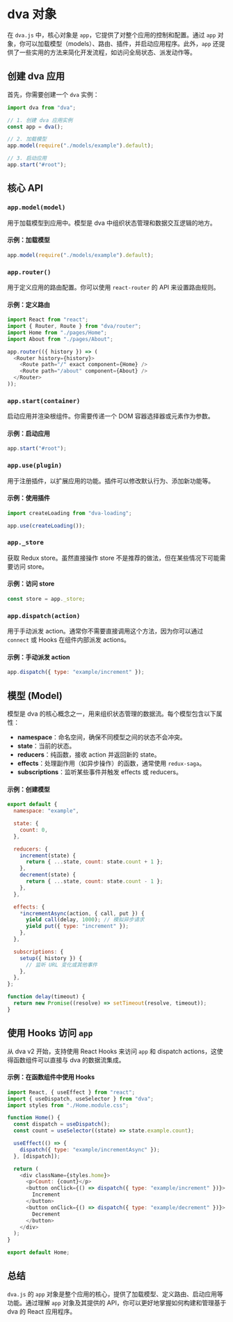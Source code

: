 # dva 对象

在 `dva.js` 中，核心对象是 `app`，它提供了对整个应用的控制和配置。通过 `app` 对象，你可以加载模型（models）、路由、插件，并启动应用程序。此外，`app` 还提供了一些实用的方法来简化开发流程，如访问全局状态、派发动作等。

## 创建 dva 应用

首先，你需要创建一个 `dva` 实例：

```javascript
import dva from "dva";

// 1. 创建 dva 应用实例
const app = dva();

// 2. 加载模型
app.model(require("./models/example").default);

// 3. 启动应用
app.start("#root");
```

## 核心 API

### `app.model(model)`

用于加载模型到应用中。模型是 dva 中组织状态管理和数据交互逻辑的地方。

#### 示例：加载模型

```javascript
app.model(require("./models/example").default);
```

### `app.router()`

用于定义应用的路由配置。你可以使用 `react-router` 的 API 来设置路由规则。

#### 示例：定义路由

```javascript
import React from "react";
import { Router, Route } from "dva/router";
import Home from "./pages/Home";
import About from "./pages/About";

app.router(({ history }) => (
  <Router history={history}>
    <Route path="/" exact component={Home} />
    <Route path="/about" component={About} />
  </Router>
));
```

### `app.start(container)`

启动应用并渲染根组件。你需要传递一个 DOM 容器选择器或元素作为参数。

#### 示例：启动应用

```javascript
app.start("#root");
```

### `app.use(plugin)`

用于注册插件，以扩展应用的功能。插件可以修改默认行为、添加新功能等。

#### 示例：使用插件

```javascript
import createLoading from "dva-loading";

app.use(createLoading());
```

### `app._store`

获取 Redux store。虽然直接操作 store 不是推荐的做法，但在某些情况下可能需要访问 store。

#### 示例：访问 store

```javascript
const store = app._store;
```

### `app.dispatch(action)`

用于手动派发 action。通常你不需要直接调用这个方法，因为你可以通过 `connect` 或 Hooks 在组件内部派发 actions。

#### 示例：手动派发 action

```javascript
app.dispatch({ type: "example/increment" });
```

## 模型 (Model)

模型是 dva 的核心概念之一，用来组织状态管理的数据流。每个模型包含以下属性：

- **namespace**：命名空间，确保不同模型之间的状态不会冲突。
- **state**：当前的状态。
- **reducers**：纯函数，接收 action 并返回新的 state。
- **effects**：处理副作用（如异步操作）的函数，通常使用 `redux-saga`。
- **subscriptions**：监听某些事件并触发 effects 或 reducers。

#### 示例：创建模型

```javascript
export default {
  namespace: "example",

  state: {
    count: 0,
  },

  reducers: {
    increment(state) {
      return { ...state, count: state.count + 1 };
    },
    decrement(state) {
      return { ...state, count: state.count - 1 };
    },
  },

  effects: {
    *incrementAsync(action, { call, put }) {
      yield call(delay, 1000); // 模拟异步请求
      yield put({ type: "increment" });
    },
  },

  subscriptions: {
    setup({ history }) {
      // 监听 URL 变化或其他事件
    },
  },
};

function delay(timeout) {
  return new Promise((resolve) => setTimeout(resolve, timeout));
}
```

## 使用 Hooks 访问 `app`

从 dva v2 开始，支持使用 React Hooks 来访问 `app` 和 dispatch actions，这使得函数组件可以直接与 dva 的数据流集成。

#### 示例：在函数组件中使用 Hooks

```javascript
import React, { useEffect } from "react";
import { useDispatch, useSelector } from "dva";
import styles from "./Home.module.css";

function Home() {
  const dispatch = useDispatch();
  const count = useSelector((state) => state.example.count);

  useEffect(() => {
    dispatch({ type: "example/incrementAsync" });
  }, [dispatch]);

  return (
    <div className={styles.home}>
      <p>Count: {count}</p>
      <button onClick={() => dispatch({ type: "example/increment" })}>
        Increment
      </button>
      <button onClick={() => dispatch({ type: "example/decrement" })}>
        Decrement
      </button>
    </div>
  );
}

export default Home;
```

## 总结

`dva.js` 的 `app` 对象是整个应用的核心，提供了加载模型、定义路由、启动应用等功能。通过理解 `app` 对象及其提供的 API，你可以更好地掌握如何构建和管理基于 dva 的 React 应用程序。
